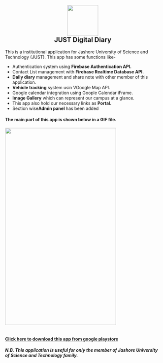 <h2 align="center"><img height="100" width="100" src="https://github.com/rmproduct/JUSTDigitalDiary/blob/master/app/src/main/res/drawable/logo.png"><br>JUST Digital Diary </h2>
<p>This is a institutional application for Jashore University of Science and Technology (JUST). This app has some functions like-<br></p>
<ul>
  <li>Authentication system using <b>Firebase Authentication API.</b></li>
  <li>Contact List management with <b>Firebase Realtime Database API.</b></li>
  <li><b>Daily diary</b> management and share note with other member of this application.</li>
  <li><b>Vehicle tracking</b> system usin VGoogle Map API.</b></li>
  <li>Google calendar integration using Goople Calendar iFrame.</li>
  <li><b>Image Gallery</b> which can represent our campus at a glance.</li>
  <li>This app also hold our necessary links as <b>Portal.</b></li>
  <li>Section wise<b>Admin panel</b> has been added</li>
</ul>
<h4>The main part of this app is shown below in a GIF file.</h4>
<img src="https://github.com/rmproduct/JUSTDigitalDiary/blob/master/F_drive/ESD-ISO/Intro.gif" height="640" width="360"/>
<br><br>
<h4><a href="https://play.google.com/store/apps/details?id=com.blogspot.skferdous.justdigitaldiary" title="JUST Digital Diary App Link">Click here to download this app from google playstore</a></h4>
<h4><i>N.B. This application is useful for only the member of Jashore University of Science and Technology family.</i></h4>

